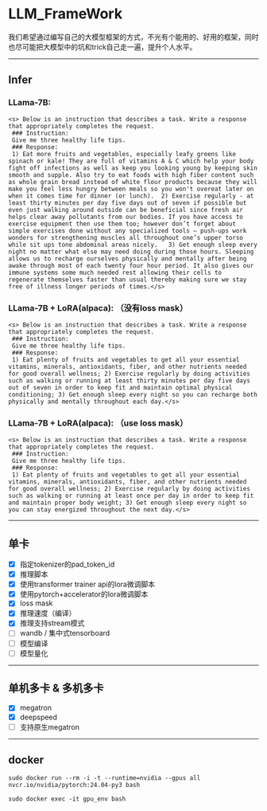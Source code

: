 # LLM_FrameWork

我们希望通过编写自己的大模型框架的方式，不光有个能用的、好用的框架，同时也尽可能把大模型中的坑和trick自己走一遍，提升个人水平。

-----------------------

## Infer
### LLama-7B:
```
<s> Below is an instruction that describes a task. Write a response that appropriately completes the request.
 ### Instruction:
 Give me three healthy life tips.
 ### Response:
 1) Eat more fruits and vegetables, especially leafy greens like spinach or kale! They are full of vitamins A & C which help your body fight off infections as well as keep you looking young by keeping skin smooth and supple. Also try to eat foods with high fiber content such as whole grain bread instead of white flour products because they will make you feel less hungry between meals so you won't overeat later on when it comes time for dinner (or lunch).  2) Exercise regularly - at least thirty minutes per day five days out of seven if possible but even just walking around outside can be beneficial since fresh air helps clear away pollutants from our bodies. If you have access to exercise equipment then use them too; however don’t forget about simple exercises done without any specialized tools – push-ups work wonders for strengthening muscles all throughout one’s upper torso while sit ups tone abdominal areas nicely.   3) Get enough sleep every night no matter what else may need doing during those hours. Sleeping allows us to recharge ourselves physically and mentally after being awake through most of each twenty four hour period. It also gives our immune systems some much needed rest allowing their cells to regenerate themselves faster than usual thereby making sure we stay free of illness longer periods of times.</s>
```

### LLama-7B + LoRA(alpaca): （没有loss mask）
```
<s> Below is an instruction that describes a task. Write a response that appropriately completes the request.
 ### Instruction:
 Give me three healthy life tips.
 ### Response:
 1) Eat plenty of fruits and vegetables to get all your essential vitamins, minerals, antioxidants, fiber, and other nutrients needed for good overall wellness; 2) Exercise regularly by doing activities such as walking or running at least thirty minutes per day five days out of seven in order to keep fit and maintain optimal physical conditioning; 3) Get enough sleep every night so you can recharge both physically and mentally throughout each day.</s>
```

### LLama-7B + LoRA(alpaca): （use loss mask）
```
<s> Below is an instruction that describes a task. Write a response that appropriately completes the request.
 ### Instruction:
 Give me three healthy life tips.
 ### Response:
 1) Eat plenty of fruits and vegetables to get all your essential vitamins, minerals, antioxidants, fiber, and other nutrients needed for good overall wellness; 2) Exercise regularly by doing activities such as walking or running at least once per day in order to keep fit and maintain proper body weight; 3) Get enough sleep every night so you can stay energized throughout the next day.</s>
```

-----------------------

## 单卡
- [x] 指定tokenizer的pad_token_id
- [x] 推理脚本
- [x] 使用transformer trainer api的lora微调脚本
- [x] 使用pytorch+accelerator的lora微调脚本
- [x] loss mask
- [x] 推理速度（编译）
- [x] 推理支持stream模式
- [ ] wandb / 集中式tensorboard
- [ ] 模型编译
- [ ] 模型量化

-----------------------

## 单机多卡 & 多机多卡
- [x] megatron
- [x] deepspeed
- [ ] 支持原生megatron

-----------------------

## docker
```shell
sudo docker run --rm -i -t --runtime=nvidia --gpus all nvcr.io/nvidia/pytorch:24.04-py3 bash

sudo docker exec -it gpu_env bash
```
